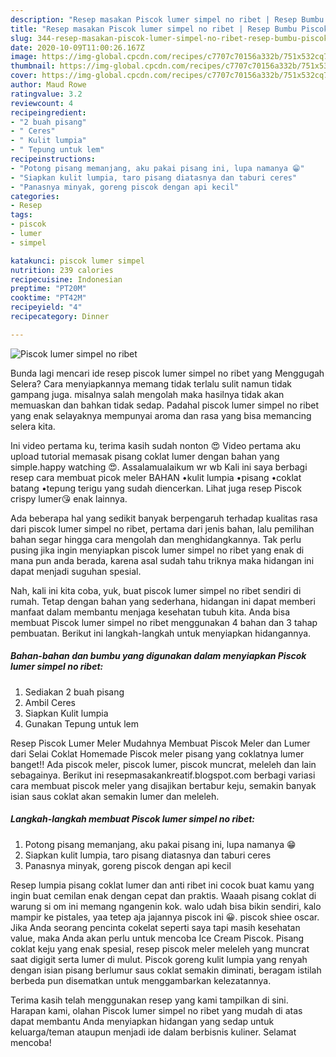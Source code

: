 ```yaml
---
description: "Resep masakan Piscok lumer simpel no ribet | Resep Bumbu Piscok lumer simpel no ribet Yang Paling Enak"
title: "Resep masakan Piscok lumer simpel no ribet | Resep Bumbu Piscok lumer simpel no ribet Yang Paling Enak"
slug: 344-resep-masakan-piscok-lumer-simpel-no-ribet-resep-bumbu-piscok-lumer-simpel-no-ribet-yang-paling-enak
date: 2020-10-09T11:00:26.167Z
image: https://img-global.cpcdn.com/recipes/c7707c70156a332b/751x532cq70/piscok-lumer-simpel-no-ribet-foto-resep-utama.jpg
thumbnail: https://img-global.cpcdn.com/recipes/c7707c70156a332b/751x532cq70/piscok-lumer-simpel-no-ribet-foto-resep-utama.jpg
cover: https://img-global.cpcdn.com/recipes/c7707c70156a332b/751x532cq70/piscok-lumer-simpel-no-ribet-foto-resep-utama.jpg
author: Maud Rowe
ratingvalue: 3.2
reviewcount: 4
recipeingredient:
- "2 buah pisang"
- " Ceres"
- " Kulit lumpia"
- " Tepung untuk lem"
recipeinstructions:
- "Potong pisang memanjang, aku pakai pisang ini, lupa namanya 😁"
- "Siapkan kulit lumpia, taro pisang diatasnya dan taburi ceres"
- "Panasnya minyak, goreng piscok dengan api kecil"
categories:
- Resep
tags:
- piscok
- lumer
- simpel

katakunci: piscok lumer simpel 
nutrition: 239 calories
recipecuisine: Indonesian
preptime: "PT20M"
cooktime: "PT42M"
recipeyield: "4"
recipecategory: Dinner

---
```



![Piscok lumer simpel no ribet](https://img-global.cpcdn.com/recipes/c7707c70156a332b/751x532cq70/piscok-lumer-simpel-no-ribet-foto-resep-utama.jpg)

Bunda lagi mencari ide resep piscok lumer simpel no ribet yang Menggugah Selera? Cara menyiapkannya memang tidak terlalu sulit namun tidak gampang juga. misalnya salah mengolah maka hasilnya tidak akan memuaskan dan bahkan tidak sedap. Padahal piscok lumer simpel no ribet yang enak selayaknya mempunyai aroma dan rasa yang bisa memancing selera kita.

Ini video pertama ku, terima kasih sudah nonton 😍 Video pertama aku upload tutorial memasak pisang coklat lumer dengan bahan yang simple.happy watching 😍. Assalamualaikum wr wb Kali ini saya berbagi resep cara membuat picok meler BAHAN •kulit lumpia •pisang •coklat batang •tepung terigu yang sudah diencerkan. Lihat juga resep Piscok crispy lumer😘 enak lainnya.

Ada beberapa hal yang sedikit banyak berpengaruh terhadap kualitas rasa dari piscok lumer simpel no ribet, pertama dari jenis bahan, lalu pemilihan bahan segar hingga cara mengolah dan menghidangkannya. Tak perlu pusing jika ingin menyiapkan piscok lumer simpel no ribet yang enak di mana pun anda berada, karena asal sudah tahu triknya maka hidangan ini dapat menjadi suguhan spesial.


Nah, kali ini kita coba, yuk, buat piscok lumer simpel no ribet sendiri di rumah. Tetap dengan bahan yang sederhana, hidangan ini dapat memberi manfaat dalam membantu menjaga kesehatan tubuh kita. Anda bisa membuat Piscok lumer simpel no ribet menggunakan 4 bahan dan 3 tahap pembuatan. Berikut ini langkah-langkah untuk menyiapkan hidangannya.

<!--inarticleads1-->

##### Bahan-bahan dan bumbu yang digunakan dalam menyiapkan Piscok lumer simpel no ribet:

1. Sediakan 2 buah pisang
1. Ambil  Ceres
1. Siapkan  Kulit lumpia
1. Gunakan  Tepung untuk lem


Resep Piscok Lumer Meler Mudahnya Membuat Piscok Meler dan Lumer dari Selai Coklat Homemade Piscok meler pisang yang coklatnya lumer banget!! Ada piscok meler, piscok lumer, piscok muncrat, meleleh dan lain sebagainya. Berikut ini resepmasakankreatif.blogspot.com berbagi variasi cara membuat piscok meler yang disajikan bertabur keju, semakin banyak isian saus coklat akan semakin lumer dan meleleh. 

<!--inarticleads2-->

##### Langkah-langkah membuat Piscok lumer simpel no ribet:

1. Potong pisang memanjang, aku pakai pisang ini, lupa namanya 😁
1. Siapkan kulit lumpia, taro pisang diatasnya dan taburi ceres
1. Panasnya minyak, goreng piscok dengan api kecil


Resep lumpia pisang coklat lumer dan anti ribet ini cocok buat kamu yang ingin buat cemilan enak dengan cepat dan praktis. Waaah pisang coklat di warung si om ini memang ngangenin kok. walo udah bisa bikin sendiri, kalo mampir ke pistales, yaa tetep aja jajannya piscok ini 😀. piscok shiee oscar. Jika Anda seorang pencinta cokelat seperti saya tapi masih kesehatan value, maka Anda akan perlu untuk mencoba Ice Cream Piscok. Pisang coklat keju yang enak spesial, resep piscok meler meleleh yang muncrat saat digigit serta lumer di mulut. Piscok goreng kulit lumpia yang renyah dengan isian pisang berlumur saus coklat semakin diminati, beragam istilah berbeda pun disematkan untuk menggambarkan kelezatannya. 

Terima kasih telah menggunakan resep yang kami tampilkan di sini. Harapan kami, olahan Piscok lumer simpel no ribet yang mudah di atas dapat membantu Anda menyiapkan hidangan yang sedap untuk keluarga/teman ataupun menjadi ide dalam berbisnis kuliner. Selamat mencoba!
